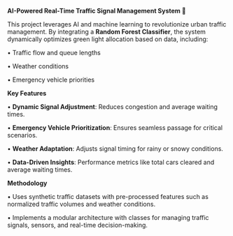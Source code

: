 **AI-Powered Real-Time Traffic Signal Management System 🚦**

This project leverages AI and machine learning to revolutionize urban traffic management. By integrating a **Random Forest Classifier**, the system dynamically optimizes green light allocation based on  data, including:

•	Traffic flow and queue lengths

•	Weather conditions

•	Emergency vehicle priorities



**Key Features**

•	**Dynamic Signal Adjustment**: Reduces congestion and average waiting times.

•	**Emergency Vehicle Prioritization**: Ensures seamless passage for critical scenarios.

•	**Weather Adaptation**: Adjusts signal timing for rainy or snowy conditions.

•	**Data-Driven Insights**: Performance metrics like total cars cleared and average waiting times.



**Methodology**

•	Uses synthetic traffic datasets with pre-processed features such as normalized traffic volumes and weather conditions.

•	Implements a modular architecture with classes for managing traffic signals, sensors, and real-time decision-making.

